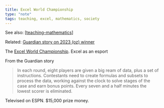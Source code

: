 ```yaml
---
title: Excel World Championship
type: "note"
tags: teaching, excel, mathematics, society
---
```


See also: [[teaching-mathematics]]

Related: [Guardian story on 2023 (oz) winner](https://www.theguardian.com/australia-news/2023/dec/15/you-didnt-just-succeed-you-exceled-sydney-man-dubbed-the-annihilator-wins-excel-world-championship)

The [Excel World Championship](https://fmworldcup.com/excel-esports/microsoft-excel-world-championship/). Excel as an esport

From the Guardian story
 
> In each round, eight players are given a big ream of data, plus a set of instructions. Contestants need to create formulas and subsets to process the data, working against the clock to solve stages of the case and earn bonus points. Every seven and a half minutes the lowest scorer is eliminated.

Televised on ESPN. $15,000 prize money.

[//begin]: # "Autogenerated link references for markdown compatibility"
[teaching-mathematics]: teaching-mathematics "Teaching Mathematics"
[//end]: # "Autogenerated link references"